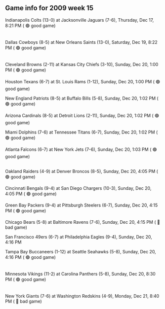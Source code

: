 ## Game info for 2009 week 15
Indianapolis Colts (13-0) at Jacksonville Jaguars (7-6), Thursday, Dec 17, 8:21 PM (	:green_circle: good game)

<br/>Dallas Cowboys (8-5) at New Orleans Saints (13-0), Saturday, Dec 19, 8:22 PM (	:green_circle: good game)

<br/>Cleveland Browns (2-11) at Kansas City Chiefs (3-10), Sunday, Dec 20, 1:00 PM (	:green_circle: good game)

Houston Texans (6-7) at St. Louis Rams (1-12), Sunday, Dec 20, 1:00 PM (	:green_circle: good game)

New England Patriots (8-5) at Buffalo Bills (5-8), Sunday, Dec 20, 1:02 PM (	:green_circle: good game)

Arizona Cardinals (8-5) at Detroit Lions (2-11), Sunday, Dec 20, 1:02 PM (	:green_circle: good game)

Miami Dolphins (7-6) at Tennessee Titans (6-7), Sunday, Dec 20, 1:02 PM (	:green_circle: good game)

Atlanta Falcons (6-7) at New York Jets (7-6), Sunday, Dec 20, 1:03 PM (	:green_circle: good game)

<br/>Oakland Raiders (4-9) at Denver Broncos (8-5), Sunday, Dec 20, 4:05 PM (	:green_circle: good game)

Cincinnati Bengals (9-4) at San Diego Chargers (10-3), Sunday, Dec 20, 4:05 PM (	:green_circle: good game)

Green Bay Packers (9-4) at Pittsburgh Steelers (6-7), Sunday, Dec 20, 4:15 PM (	:green_circle: good game)

Chicago Bears (5-8) at Baltimore Ravens (7-6), Sunday, Dec 20, 4:15 PM (	:red_circle: bad game)

San Francisco 49ers (6-7) at Philadelphia Eagles (9-4), Sunday, Dec 20, 4:16 PM

Tampa Bay Buccaneers (1-12) at Seattle Seahawks (5-8), Sunday, Dec 20, 4:16 PM (	:green_circle: good game)

<br/>Minnesota Vikings (11-2) at Carolina Panthers (5-8), Sunday, Dec 20, 8:30 PM (	:green_circle: good game)

<br/>New York Giants (7-6) at Washington Redskins (4-9), Monday, Dec 21, 8:40 PM (	:red_circle: bad game)

